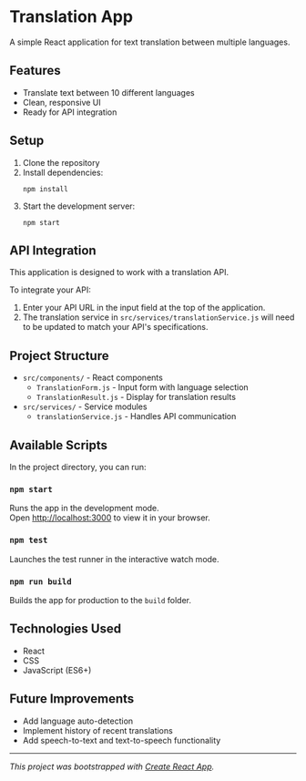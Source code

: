# Translation App

A simple React application for text translation between multiple languages.

## Features

- Translate text between 10 different languages
- Clean, responsive UI
- Ready for API integration

## Setup

1. Clone the repository
2. Install dependencies:
   ```
   npm install
   ```
3. Start the development server:
   ```
   npm start
   ```

## API Integration

This application is designed to work with a translation API. 

To integrate your API:
1. Enter your API URL in the input field at the top of the application.
2. The translation service in `src/services/translationService.js` will need to be updated to match your API's specifications.

## Project Structure

- `src/components/` - React components
  - `TranslationForm.js` - Input form with language selection
  - `TranslationResult.js` - Display for translation results
- `src/services/` - Service modules
  - `translationService.js` - Handles API communication

## Available Scripts

In the project directory, you can run:

### `npm start`

Runs the app in the development mode.\
Open [http://localhost:3000](http://localhost:3000) to view it in your browser.

### `npm test`

Launches the test runner in the interactive watch mode.

### `npm run build`

Builds the app for production to the `build` folder.

## Technologies Used

- React
- CSS
- JavaScript (ES6+)

## Future Improvements

- Add language auto-detection
- Implement history of recent translations
- Add speech-to-text and text-to-speech functionality

---

*This project was bootstrapped with [Create React App](https://github.com/facebook/create-react-app).*
